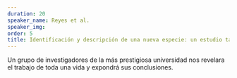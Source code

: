 ```yaml
---
duration: 20
speaker_name: Reyes et al.
speaker_img: 
order: 5
title: Identificación y descripción de una nueva especie: un estudio taxonómico y ecológico. Trabajo de Fin de Investigación de (Universidad Catetada)
---
```


Un grupo de investigadores de la más prestigiosa universidad nos revelara el trabajo de toda una vida y expondrá sus conclusiones.